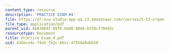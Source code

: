 ```yaml
---
content_type: resource
description: 'PRACTICE EXAM #4'
file: https://ol-ocw-studio-app-qa.s3.amazonaws.com/courses/5-12-organic-chemistry-i-spring-2003/b3dece4c74e5fe2c6bcc47550a9abb20_Practice_Exam_4.pdf
file_type: application/pdf
parent_uid: 6b83069f-89f0-bb88-88d8-6f10cf79445c
resourcetype: Document
title: Practice_Exam_4.pdf
uid: b3dece4c-74e5-fe2c-6bcc-47550a9abb20
---
```

